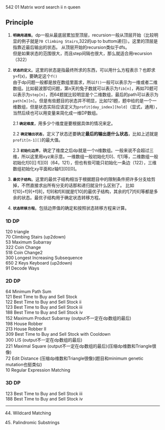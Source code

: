 542 01 Matrix
 word search ii
 n queen



## Principle
1.  **`明确用递推`**。dp一般从最底层累加至顶层，recursion一般从顶层开始（比较明显的例子就是`70 Climbing Stairs`,322的up to buttom递归）。这里的顶层是指靠近最后输出的状态。
    从顶层开始的recursion类似于dfs。    
    但是如果状态的范围很大，而且step间隔也很大，那么就适合用recursion（322）   

2.  **`状态的定义`**。这里的状态是指最终所求的东西，可以用什么方程表示？也即求y=f(x)，要确定这个`f()`  
    由于dp问题一般都是放在数组里面求，所以`f()`一般可以表示为一维或者二维数组。比如裴波那切问题，第n天的兔子数就可以表示为`fib[n]`，再如70题可以表示为`step[n]`，而64题就比较明显是个二维数组，最后的path可以表示为`path[m][n]`。但是有些题目的状态并不明显，比如121题，题中给的是一个一维数组，但是状态实际应该定义为`profit[day_index][hold]`（显式，通用），当然后续也可以用变量来简化成一维DP数组。  

    2.1 **`确定维度`**，用多少个维度是要根据具体的情况来定。     

    2.2 **`确定输出状态`**，定义了状态还要确定**最后的输出是什么状态**，比如上述就是`profit[n-1][]`的最大值。 

    2.3 **`初始化边界`**，确定了维度之后dp就是一个n维数组。一般来说不会超过三维，所以这里用xyz来示意。一维数组一般初始化f[0]、f[1]等，二维数组一般初始化f[0][] f[][0]（64，121），但也有些可能只初始化一条边（122），三维数组初始化xy平面和z轴f[][0][0]。

3.  **`最优子结构`**。这里的最优子结构相当于根据题目中的限制条件把许多分支给剪掉，不然直接求出所有分支的话那和递归就没什么区别了。
    比如f[10]=f[9]+f[8]，f[9]和f[8]就是f[10]的最优子结构，其余的f[7]f[6]等都是多余的状态。最优子结构用于确定状态转移方程。

4.  **`状态转移方程`**。包括边界值的确定和按照状态转移方程来计算。

### 1D DP

120 triangle  
70 Climbing Stairs (up2down)  
53 Maximum Subarray  
322 Coin Change  
518 Coin Change2  
300 Longest Increasing Subsequence  
650 2 Keys Keyboard (up2down)  
91 Decode Ways

### 2D DP

64 Minimum Path Sum  
121 Best Time to Buy and Sell Stock  
122 Best Time to Buy and Sell Stock ii  
123 Best Time to Buy and Sell Stock iii  
188 Best Time to Buy and Sell Stock iv  
152 Maximum Product Subarray (output不一定在dp数组的最后)  
198 House Robber  
213 House Robber II  
309	Best Time to Buy and Sell Stock with Cooldown   
300 LIS (output不一定在dp数组的最后)  
221 Maximal Square (output不一定在dp数组的最后)(压缩dp维数和Triangle很像)  
72 Edit Distance (压缩dp维数和Triangle很像)(题目和minimum genetic mutation也挺类似)  
10 Regular Expression Matching

### 3D DP

123 Best Time to Buy and Sell Stock iii  
188 Best Time to Buy and Sell Stock iv  

---
44. Wildcard Matching





647. Palindromic Substrings